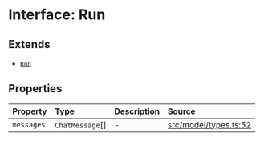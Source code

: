 # Interface: Run

## Extends

- [`Run`](../../Base/interfaces/Run.md)

## Properties

| Property | Type | Description | Source |
| :------ | :------ | :------ | :------ |
| `messages` | `ChatMessage`[] | - | [src/model/types.ts:52](https://github.com/colelawrence/dexter/blob/6b94c49/src/model/types.ts#L52) |
